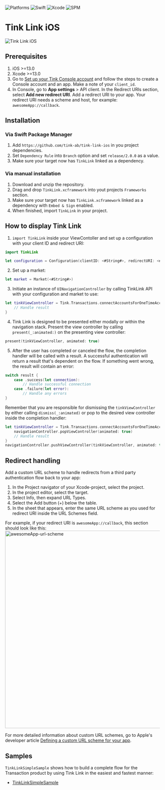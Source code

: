 ![Platforms](https://img.shields.io/badge/Platforms-iOS_13_14_15_16-brightgreen)
![Swift](https://img.shields.io/badge/Swift-5.7-blue)
![Xcode](https://img.shields.io/badge/Xcode-13_14-yellowgreen)
![SPM](https://img.shields.io/badge/SPM-compatible-orange)

# Tink Link iOS

![Tink Link iOS](https://user-images.githubusercontent.com/3734694/208090845-ee370e16-9a4c-4c4a-bf0a-eea6c7742e74.png)

## Prerequisites

1. iOS >=13.0
2. Xcode >=13.0
3. Go to [Set up your Tink Console account](https://docs.tink.com/resources/getting-started/set-up-your-account) and follow the steps to create a Console account and an app. Make a note of your `client_id`.
4. In Console, go to **App settings** > API client. In the Redirect URIs section, select **Add new redirect URI**. Add a redirect URI to your app. Your redirect URI needs a scheme and host, for example: `awesomeApp://callback`.

## Installation

### Via Swift Package Manager
1. Add `https://github.com/tink-ab/tink-link-ios` in you project dependencies.
2. Set `Dependency Rule` into `Branch` option and set `release/2.0.0` as a value.
3. Make sure your target now has `TinkLink` linked as a dependency.

### Via manual installation

1. Download and unzip the repository.
2. Drag and drop `TinkLink.xcframework` into yout projects `Frameworks` section.
3. Make sure your target now has `TinkLink.xcframework` linked as a dependency with `Embed & Sign` enabled.
4. When finished, import `TinkLink` in your project.

## How to display Tink Link

1. `import TinkLink` inside your ViewContoller and set up a configuration with your client ID and redirect URI:

```swift
import TinkLink

let configuration = Configuration(clientID: <#String#>, redirectURI: <#String#>)
```

2. Set up a market:

```swift
let market = Market(<#String#>)
```

3. Initiate an instance of `UINavigationController` by calling TinkLink API with your configuration and market to use:

```swift
let tinkViewController = Tink.Transactions.connectAccountsForOneTimeAccess(configuration: configuration, market: market) { result in
    // Handle result
}
```

4. Tink Link is designed to be presented either modally or within the navigation stack. Present the view controller by calling `present(_:animated:)` on the presenting view controller:

```swift
present(tinkViewController, animated: true)
```

5. After the user has completed or canceled the flow, the completion handler will be called with a result. A successful authentication will return a result that's dependent on the flow. If something went wrong, the result will contain an error:

```swift
switch result {
    case .success(let connection):
        // Handle successful connection
    case .failure(let error):
        // Handle any errors
}
```

Remember that you are responsible for dismissing the `tinkViewController` by either calling `dismiss(_:animated)` or pop to the desired view controller inside the completion handler:

```swift
let tinkViewController = Tink.Transactions.connectAccountsForOneTimeAccess(configuration: configuration, market: market) { result in
    navigationController.popViewController(animated: true)
    // Handle result
}
navigationController.pushViewController(tinkViewController, animated: true)
```

## Redirect handling

Add a custom URL scheme to handle redirects from a third party authentication flow back to your app:

1. In the Project navigator of your Xcode-project, select the project.
2. In the project editor, select the target.
3. Select Info, then expand URL Types.
4. Select the Add button (+) below the table.
5. In the sheet that appears, enter the same URL scheme as you used for redirect URI inside the URL Schemes field.

For example, if your redirect URI is `awesomeApp://callback`, this section should look like this:
<img width="642" alt="awesomeApp-url-scheme" src="https://user-images.githubusercontent.com/3734694/208428783-b1c5bf61-80c4-4c68-ac03-14544fb20865.png">

For more detailed information about custom URL schemes, go to Apple's developer article [Defining a custom URL scheme for your app](https://developer.apple.com/documentation/xcode/defining-a-custom-url-scheme-for-your-app).

## Samples

`TinkLinkSimpleSample` shows how to build a complete flow for the Transaction product by using Tink Link in the easiest and fastest manner:
- [TinkLinkSimpleSample](Samples/TinkLinkSimpleSample)
